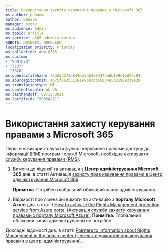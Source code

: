 ```yaml
---
title: Використання захисту керування правами з Microsoft 365
ms.author: pebaum
author: pebaum
manager: scotv
ms.audience: Admin
ms.topic: article
ms.service: o365-administration
ROBOTS: NOINDEX, NOFOLLOW
localization_priority: Priority
ms.collection: Adm_O365
ms.custom:
- "9001670"
- "3737"
- "3820"
ms.openlocfilehash: 723d5d273a844bb5a53e9447ba6b1e9c1bd7ec04
ms.sourcegitcommit: ab75f66355116e995b3cb5505465b31989339e28
ms.translationtype: MT
ms.contentlocale: uk-UA
ms.lasthandoff: 08/13/2021
ms.locfileid: "58324291"
---
```

# <a name="use-rights-management-protection-with-microsoft-365"></a>Використання захисту керування правами з Microsoft 365

Перш ніж використовувати функції керування правами доступу до інформації (IRM) програм і служб Microsoft, необхідно активувати [службу керування правами (RMS)](https://docs.microsoft.com/azure/information-protection/what-is-azure-rms).

1. Вимоги до ліцензії та активація з **Центр адміністрування Microsoft 365** див. в статті Активація [захисту прав керування правами в Центр адміністрування Microsoft 365](https://docs.microsoft.com/azure/information-protection/activate-office365). 

    **Примітка**. Потрібен глобальний обліковий запис адміністрування.

2. Відомості про ліцензійні вимоги та активацію з **порталу Microsoft Azure** див. в статті [How to activate the Rights Management protection service from Azure portal (Активація служби захисту керування правами з порталу Microsoft Azure)](https://docs.microsoft.com/azure/information-protection/activate-azure). **Примітка**. Глобальний обліковий запис адміністрування не потрібен.

Докладні відомості див. в статті [Pointers to information about Rights Management in the admin center (Перелік відомостей про керування правами в центрі адміністрування)](https://docs.microsoft.com/office365/enterprise/activate-rms-in-office-365).
